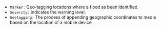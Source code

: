 * `Marker:` Geo-tagging locations where a flood as been identified.
* `Severity:` indicates the warning level.
* `Geotagging:` The process of appending geographic coordinates to media based on the location of a mobile device
